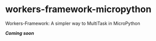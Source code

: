 # workers-framework-micropython
Workers-Framework: A simpler way to MultiTask in MicroPython

***Coming soon***
